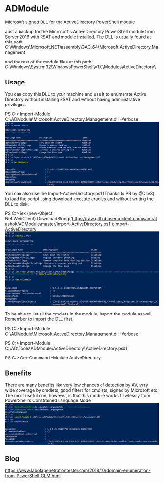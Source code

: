 # ADModule
Microsoft signed DLL for the ActiveDirectory PowerShell module

Just a backup for the Microsoft's ActiveDirectory PowerShell module from Server 2016 with RSAT and module installed. The DLL is usually found at this path: C:\Windows\Microsoft.NET\assembly\GAC_64\Microsoft.ActiveDirectory.Management

and the rest of the module files at this path:
C:\Windows\System32\WindowsPowerShell\v1.0\Modules\ActiveDirectory\

## Usage
You can copy this DLL to your machine and use it to enumerate Active Directory without installing RSAT and without having administrative privileges. 

PS C:\> Import-Module C:\ADModule\Microsoft.ActiveDirectory.Management.dll -Verbose
![Alt text](/img/AD_Module.png?raw=true "ADModule")

You can also use the Import-ActiveDirectory.ps1 (Thanks to PR by @Dliv3) to load the script using download-execute cradles and without writing the DLL to disk:

PS C:\> iex (new-Object Net.WebClient).DownloadString('https://raw.githubusercontent.com/samratashok/ADModule/master/Import-ActiveDirectory.ps1');Import-ActiveDirectory
![Alt text](/img/AD_Module_Array.png?raw=true "ADModule_Array")


To be able to list all the cmdlets in the module, import the module as well. Remember to import the DLL first. 

PS C:\> Import-Module C:\ADModule\Microsoft.ActiveDirectory.Management.dll -Verbose

PS C:\> Import-Module C:\AD\Tools\ADModule\ActiveDirectory\ActiveDirectory.psd1

PS C:\> Get-Command -Module ActiveDirectory

## Benefits
There are many benefits like very low chances of detection by AV, very wide coverage by cmdlets, good filters for cmdlets, signed by Microsoft etc. The most useful one, however, is that this module works flawlessly from PowerShell's Constrained Language Mode
![Alt text](/img/AD_Module_CLM.png?raw=true "ADModule in CLM")



## Blog 
https://www.labofapenetrationtester.com/2018/10/domain-enumeration-from-PowerShell-CLM.html
